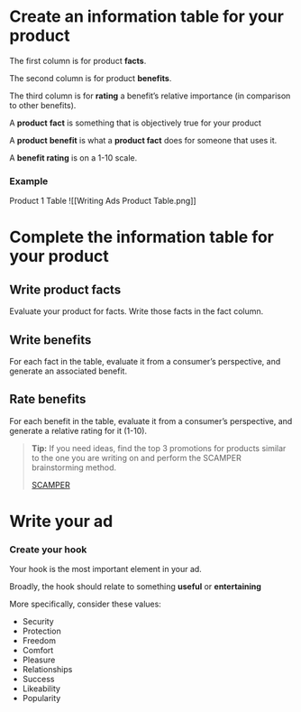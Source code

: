 # Create an information table for **your product**

The first column is for product **facts**.

The second column is for product **benefits**.

The third column is for **rating** a benefit’s relative importance (in comparison to other benefits).

A **product** **fact** is something that is objectively true for your product

A **product** **benefit** is what a **product fact** does for someone that uses it.

A **benefit rating** is on a 1-10 scale.

### **Example**

Product 1 Table
![[Writing Ads  Product Table.png]]

# Complete the information table for your product

## Write product facts

Evaluate your product for facts. Write those facts in the fact column.

## Write benefits

For each fact in the table, evaluate it from a consumer’s perspective, and generate an associated benefit.

## Rate benefits

For each benefit in the table, evaluate it from a consumer’s perspective, and generate a relative rating for it (1-10).

> **Tip:** If you need ideas, find the top 3 promotions for products similar to the one you are writing on and perform the SCAMPER brainstorming method.
> 
> [SCAMPER](https://www.notion.so/SCAMPER-3512cb4816df463d8a9f15fde0401fda)

# Write your ad

### **Create your hook**

Your hook is the most important element in your ad.

Broadly, the hook should relate to something **useful** or **entertaining**

More specifically, consider these values:

- Security
- Protection
- Freedom
- Comfort
- Pleasure
- Relationships
- Success
- Likeability
- Popularity

